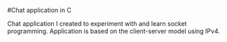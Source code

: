 #Chat application in C 

Chat application I created to experiment with and learn socket programming. Application is based on the client-server model using IPv4.  